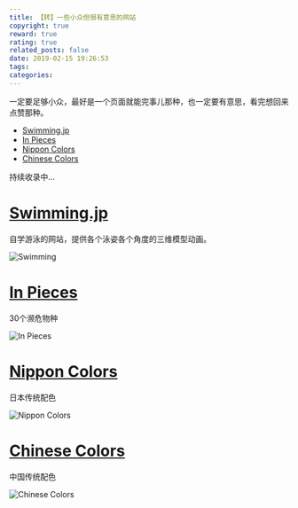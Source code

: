 ```yaml
---
title: 【转】一些小众但很有意思的网站
copyright: true
reward: true
rating: true
related_posts: false
date: 2019-02-15 19:26:53
tags:
categories:
---
```



一定要足够小众，最好是一个页面就能完事儿那种，也一定要有意思，看完想回来点赞那种。

- [Swimming.jp](http://www.swimming.jp)
- [In Pieces](http://species-in-pieces.com)
- [Nippon Colors](http://nipponcolors.com/)
- [Chinese Colors](http://zhongguose.com/)

持续收录中...

<!-- more -->

# [Swimming.jp](http://www.swimming.jp)

自学游泳的网站，提供各个泳姿各个角度的三维模型动画。

![Swimming](http://yearito-1256884783.image.myqcloud.com/minority-websites/Swimming.jpg)


# [In Pieces](http://species-in-pieces.com)

30个濒危物种

![In Pieces](http://yearito-1256884783.image.myqcloud.com/minority-websites/In-Pieces.png)

# [Nippon Colors](http://nipponcolors.com/)

日本传统配色

![Nippon Colors](http://yearito-1256884783.image.myqcloud.com/minority-websites/Nippon-Colors.jpg)

# [Chinese Colors](http://zhongguose.com/)

中国传统配色

![Chinese Colors](http://yearito-1256884783.image.myqcloud.com/minority-websites/Chinese-Colors.jpg)
